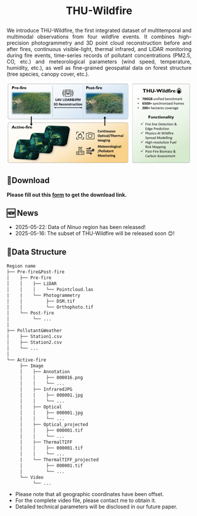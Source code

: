 <h1 align="center"> <p> THU-Wildfire </p></h1>
<p align="justify">
We introduce THU-Wildfire, the first integrated dataset of multitemporal and multimodal observations from four wildfire events. It combines high-precision photogrammetry and 3D point cloud reconstruction before and after fires, continuous visible-light, thermal infrared, and LiDAR monitoring during fire events, time-series records of pollutant concentrations (PM2.5, CO, etc.) and meteorological parameters (wind speed, temperature, humidity, etc.), as well as fine-grained geospatial data on forest structure (tree species, canopy cover, etc.).
</p>

<img src="media/teaser.jpg" alt="Intro" style="zoom:100%" >

## 🚗Download
**Please fill out this [form](https://docs.google.com/forms/d/e/1FAIpQLScydu7G5nZO5ayeeiqmlQ8ibHu5O4VBuN8V4qvV8LEaV54pkQ/viewform?usp=sharing&ouid=118271888753834723056) to get the download link.**

## 🆕 News
* 2025-05-22: Data of *Ninuo* region has been released!
* 2025-05-16: The subset of THU-Wildfire will be released soon 😊!

## 🔢Data Structure

```
Region name
├── Pre-fire&Post-fire
│    ├── Pre-fire
│    │    ├── LiDAR
│    │    │    └── Pointcloud.las
|    |    └── Photogrammetry
│    │         ├── DSM.tif
│    │         └── Orthophoto.tif
│    └── Post-fire
│         └── ...
│       
├── Pollutant&Weather
│    ├── Station1.csv
│    ├── Station2.csv
│    └── ...
│
└── Active-fire
     ├── Image
     │    ├── Annotation
     │    │    ├── 000016.png    
     │    │    └── ...
     │    ├── InfraredJPG
     │    │    ├── 000001.jpg
     │    │    └── ...
     │    ├── Optical
     │    │    ├── 000001.jpg
     │    │    └── ...  
     │    ├── Optical_projected
     │    │    ├── 000001.tif
     │    │    └── ...      
     │    ├── ThermalTIFF
     │    │    ├── 000001.tif
     │    │    └── ...       
     |    └── ThermalTIFF_projected
     │         ├── 000001.tif
     │         └── ...
     └── Video
          └── ...
```

* Please note that all geographic coordinates have been offset.
* For the complete video file, please contact me to obtain it.
* Detailed technical parameters will be disclosed in our future paper.